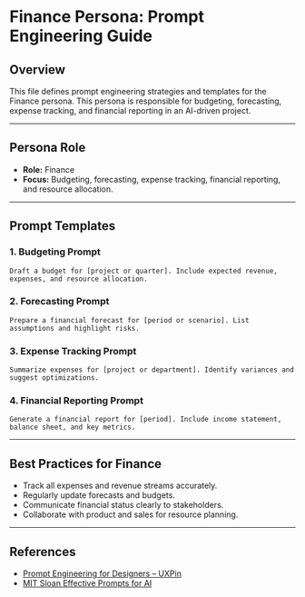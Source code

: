 # Finance Persona: Prompt Engineering Guide

## Overview
This file defines prompt engineering strategies and templates for the Finance persona. This persona is responsible for budgeting, forecasting, expense tracking, and financial reporting in an AI-driven project.

---

## Persona Role
- **Role:** Finance
- **Focus:** Budgeting, forecasting, expense tracking, financial reporting, and resource allocation.

---

## Prompt Templates

### 1. Budgeting Prompt
```
Draft a budget for [project or quarter]. Include expected revenue, expenses, and resource allocation.
```

### 2. Forecasting Prompt
```
Prepare a financial forecast for [period or scenario]. List assumptions and highlight risks.
```

### 3. Expense Tracking Prompt
```
Summarize expenses for [project or department]. Identify variances and suggest optimizations.
```

### 4. Financial Reporting Prompt
```
Generate a financial report for [period]. Include income statement, balance sheet, and key metrics.
```

---

## Best Practices for Finance
- Track all expenses and revenue streams accurately.
- Regularly update forecasts and budgets.
- Communicate financial status clearly to stakeholders.
- Collaborate with product and sales for resource planning.

---

## References
- [Prompt Engineering for Designers – UXPin](https://www.uxpin.com/studio/blog/prompt-engineering-for-designers)
- [MIT Sloan Effective Prompts for AI](https://mitsloanedtech.mit.edu/ai/basics/effective-prompts) 